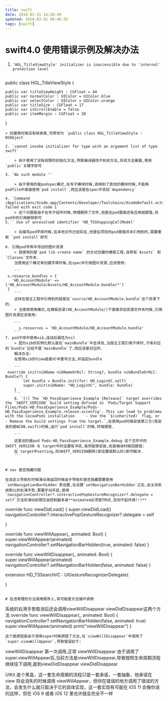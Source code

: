 ```yaml
---
title: swift
date: 2018-01-31 14:20:49
updated: 2018-03-02 09:46:35
tags: [swift]
---
```

# swift4.0 使用错误示例及解决办法

1. `'HGL_TitleViewStyle' initializer is inaccessible due to 'internal' protection level`
	
	```
public class HGL_TitleViewStyle {
    
    public var titleViewHeight : CGFloat = 44
    public var normalColor : UIColor = UIColor.blue
    public var selectColor : UIColor = UIColor.orange
    public var titleSize : CGFloat = 17
    public var isScrollEnable = false
    public var itemMargin : CGFloat = 20
}
```
> 创建类时候没有继承类,可修改为 `public class HGL_TitleViewStyle : NSObject`

2. `cannot invoke initializer for type with an argument list of type swift`

	> 由于使用了没有权限的初始化方法,导致编译器找不到该方法,将该方法暴露,使用`public`关键字即可
	
3. `No such module ''

	> 由于使用的是podspec模式,在写子模块时候,调用到了其他的模块时候,不能再podfile中直接使用`pod install`,而应该是在spec中添加`dependency`
	
4. `Command /Applications/Xcode.app/Contents/Developer/Toolchains/XcodeDefault.xctoolchain/usr/bin/swiftc failed with exit code 1`
	> 这个问题是由于在写子组件时候,物理删除了文件,但是在pod里面还有应用就报错,将pod中的引用删除即可
5. ` Use of unresolved identifier 'HD_TSShoppingCellModel'

	> 在编写pod字库时候,在本地文件已经存在,但是在项目的pod里面并未引用到的,需要重新 `pod install`即可
	
6. 引用pod字库中添加的图片资源
	> 我使用的是`pod lib create name` 的方式创建的模板工程,自带有`Assets` 和 `Classes`文件夹.
	当使用这个模式来创建字库时候,在spec中引用图片资源,应该使用:
	
	```
 s.resource_bundles = {
   'HD_AccountModule' => ['HD_AccountModule/Assets/HD_AccountModule.bundle/*']
 }
	```
	这样在宿主工程中引用到的就是在`source/HD_AccountModule.bundle`这个目录下的.
	> 当使用常用模式,在模板目录(HD_AccountModule/)下直接添加资源文件夹时候,引用图片资源应该使用:
	
	```
	  s.resources = 'HD_AccountModule/HD_AccountModule.bundle'
	```
7. pod子库中使用xib,连线后属性为nil
	> 因为xib的实例化默认是在`mainBundle`中去寻找,当宿主工程引用子库时,子库对应的`bundle`已经不是`mainBundle`了,而应该是对应的.
	解决办法:
	在使用xib的View或者VC中重写方法,并指定bundle
	
	```
 override init(nibName nibNameOrNil: String?, bundle nibBundleOrNil: Bundle?) {
        let bundle = Bundle.init(for: HD_LoginVC.self)
        super.init(nibName: "HD_LoginVC", bundle: bundle)
    }
	```
	8. `[!] The `HD_PassExperience_Example [Release]` target overrides the `SWIFT_VERSION` build setting defined in `Pods/Target Support Files/Pods-HD_PassExperience_Example/Pods-HD_PassExperience_Example.release.xcconfig'. This can lead to problems with the CocoaPods installation     - Use the `$(inherited)` flag, or     - Remove the build settings from the target.`,在使用pod时候安装第三方(我安装的是WCDB.swift)时候,运行`pod install`时候,终端报错.
	
	```
	这里说的是pod Pods-HD_PassExperience_Example.debug 这个文件中的 SWIFT_VERSION 与 target中的设置有冲突,虽然能够安装,但是编译时候回报错:
	在 target中setting,将SWIFT_VERSION删除(即设置成默认的)即可解决.
	```
	

# nav 是否隐藏问题

在自定义导航栏时候滑动滑返回时候由于导航栏是否隐藏需要使用 `setNavigationBarHidden`来设置,在设置`setNavigationBarHidden`之后,会关闭系统默认的右滑手势,需要手动开启,使用`navigationController?.interactivePopGestureRecognizer?.delegate = self`方法将滑动权限交由控制器本身**animated必须是TRUE,否则不起作用!!!**

```
override func viewDidLoad() {
    super.viewDidLoad()      
navigationController?.interactivePopGestureRecognizer?.delegate = self

}


override func viewWillAppear(_ animated: Bool) {
   super.viewWillAppear(animated)
   navigationController?.setNavigationBarHidden(true, animated: false)
}
    
override func viewWillDisappear(_ animated: Bool) {
   super.viewWillAppear(animated)          	navigationController?.setNavigationBarHidden(false, animated: false)
}
    
extension HD_TSSearchVC : UIGestureRecognizerDelegate{
    
}
```

# 在违常理的方法调用顺序上,有可能是方法循环调用

```
系统的右滑手势取消后还会调用viewWillDisappear
viewDidDisappear这两个方法
 override func viewWillDisappear(_ animated: Bool) {
       navigationController?.setNavigationBarHidden(false, animated: true)
        super.viewWillAppear(animated)
        print("viewWillDisappear")
    }
```
这个是原因是由于调用super时候调错了方法,在`viewWillDisappear`中调用了`super.viewWillAppear`,导致错误如下:

```
viewWillDisappear 第一次调用,正常
viewWillDisappear 由于调用了super.viewWillAppear后,当前方法是viewWillDisappear,导致按照生命周期流程继续往下调用,直到viewDidDisappear
viewDidDisappear

UIKit 是个黑盒，这一套生命周期的流程只是一套承诺，一套抽象，他承诺在 view 将会消失的时候调用 viewWillAppear，但你在错误的地方调用了错误的方法，会发生什么就只取决于它的具体实现，这一套实现有可能在 iOS 11 会像你说的这样，但在 iOS 9 或者 iOS 12 里也许就会完全不一样
```

